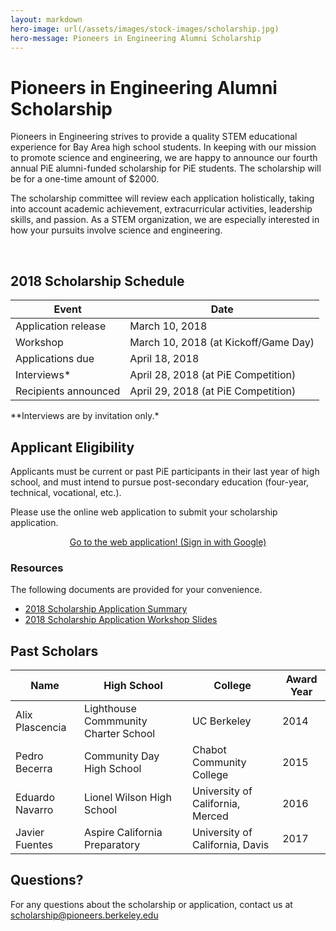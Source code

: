 ```yaml
---
layout: markdown
hero-image: url(/assets/images/stock-images/scholarship.jpg)
hero-message: Pioneers in Engineering Alumni Scholarship
---
```


# Pioneers in Engineering Alumni Scholarship
Pioneers in Engineering strives to provide a quality STEM educational experience for Bay Area high school students. In keeping with our mission to promote science and engineering, we are happy to announce our fourth annual PiE alumni-funded scholarship for PiE students. The scholarship will be for a one-time amount of $2000.

The scholarship committee will review each application holistically, taking into account academic achievement, extracurricular activities, leadership skills, and passion. As a STEM organization, we are especially interested in how your pursuits involve science and engineering.

<br>

## 2018 Scholarship Schedule
<table class="table table-striped table-hover">
  <thead>
    <tr>
      <th>Event</th>
      <th>Date</th>
    </tr>
  </thead>
  <tbody>
    <tr>
      <td>Application release</td>
      <td>March 10, 2018</td>
    </tr>
    <tr>
      <td>Workshop</td>
      <td>March 10, 2018 (at Kickoff/Game Day)</td>
    </tr>
    <tr>
      <td>Applications due</td>
      <td>April 18, 2018</td>
    </tr>
    <tr>
      <td>Interviews*</td>
      <td>April 28, 2018 (at PiE Competition)</td>
    </tr>
    <tr>
      <td>Recipients announced</td>
      <td>April 29, 2018 (at PiE Competition)</td>
    </tr>
  </tbody>
</table>
**Interviews are by invitation only.*

## Applicant Eligibility
Applicants must be current or past PiE participants in their last year of high school, and must intend to pursue post-secondary education (four-year, technical, vocational, etc.).

Please use the online web application to submit your scholarship application.
<center>
  <a href="https://scholarship.pierobotics.org/accounts/google/login" class="btn btn-primary">Go to the web application! (Sign in with Google)</a>
</center>

### Resources
The following documents are provided for your convenience.

* <a href="{{ '/assets/scholarship/2018_pie_scholarship_application.pdf' | prepend: site.baseurl }}">2018 Scholarship Application Summary</a>
* <a href="{{ '/assets/scholarship/2018_pie_scholarship_workshop.pdf' | prepend: site.baseurl }}">2018 Scholarship Application Workshop Slides</a>

## Past Scholars

<table class="table table-striped table-hover ">
  <thead>
    <tr>
      <th>Name</th>
      <th>High School</th>
      <th>College</th>
      <th>Award Year</th>
    </tr>
  </thead>
  <tbody>
    <tr>
      <td>Alix Plascencia</td>
      <td>Lighthouse Commmunity Charter School</td>
      <td>UC Berkeley</td>
      <td>2014</td>
    </tr>
    <tr>
      <td>Pedro Becerra</td>
      <td>Community Day High School</td>
      <td>Chabot Community College</td>
      <td>2015</td>
    </tr>
    <tr>
      <td>Eduardo Navarro</td>
      <td>Lionel Wilson High School</td>
      <td>University of California, Merced</td>
      <td>2016</td>
    </tr>
    <tr>
      <td>Javier Fuentes</td>
      <td>Aspire California Preparatory</td>
      <td>University of California, Davis</td>
      <td>2017</td>
    </tr>
  </tbody>
</table>

## Questions?

For any questions about the scholarship or application, contact us at <a href="mailto:scholarship@pioneers.berkeley.edu"> scholarship@pioneers.berkeley.edu </a>


